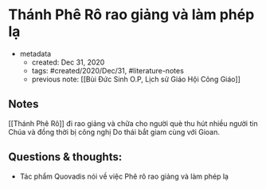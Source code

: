 # Thánh Phê Rô rao giảng và làm phép lạ

- metadata
	- created: Dec 31, 2020 
	- tags: #created/2020/Dec/31, #literature-notes 
	- previous note: [[Bùi Đức Sinh O.P, Lịch sử Giáo Hội Công Giáo]]

## Notes
[[Thánh Phê Rô]] đi rao giảng và chữa cho người què thu hút nhiều người tin Chúa và đồng thời bị công nghị Do thái bắt giam cùng với Gioan.

## Questions & thoughts:
- Tác phẩm Quovadis nói về việc Phê rô rao giảng và làm phép lạ

